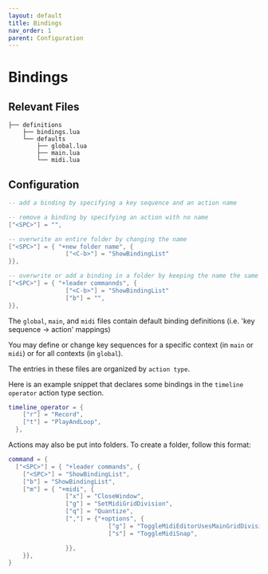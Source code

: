 ```yaml
---
layout: default
title: Bindings
nav_order: 1
parent: Configuration
---
```


# Bindings

## Relevant Files

        
    ├── definitions
        ├── bindings.lua
        └── defaults
            ├── global.lua
            ├── main.lua
            └── midi.lua
        
        

## Configuration

```lua
-- add a binding by specifying a key sequence and an action name

-- remove a binding by specifying an action with no name
["<SPC>"] = "",

-- overwrite an entire folder by changing the name
["<SPC>"] = { "+new folder name", {
                ["<C-b>"] = "ShowBindingList"
}},

-- overwrite or add a binding in a folder by keeping the name the same
["<SPC>"] = { "+leader commannds", {
                ["<C-b>"] = "ShowBindingList"
                ["b"] = "",
}},
```

The `global`, `main`, and `midi` files contain default binding definitions (i.e. 'key sequence -> action' mappings)


You may define or change key sequences for a specific context (in `main` or `midi`) or for all contexts (in `global`).

The entries in these files are organized by `action type`.

Here is an example snippet that declares some bindings in the `timeline operator`
action type section.

```lua
timeline_operator = {
    ["r"] = "Record",
    ["t"] = "PlayAndLoop",
  },
```  

Actions may also be put into folders. To create a folder,  follow this format:

``` lua
command = {
  ["<SPC>"] = { "+leader commands", {
    ["<SPC>"] = "ShowBindingList",
    ["b"] = "ShowBindingList",
    ["m"] = { "+midi", {
                ["x"] = "CloseWindow",
                ["g"] = "SetMidiGridDivision",
                ["q"] = "Quantize",
                [","] = {"+options", {
                            ["g"] = "ToggleMidiEditorUsesMainGridDivision",
                            ["s"] = "ToggleMidiSnap",

                }},
    }},
}
``` 
